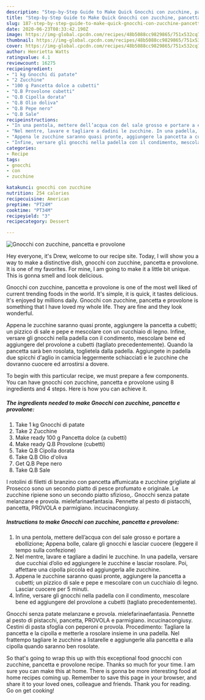 ```yaml
---
description: "Step-by-Step Guide to Make Quick Gnocchi con zucchine, pancetta e provolone"
title: "Step-by-Step Guide to Make Quick Gnocchi con zucchine, pancetta e provolone"
slug: 187-step-by-step-guide-to-make-quick-gnocchi-con-zucchine-pancetta-e-provolone
date: 2020-06-23T08:33:42.190Z
image: https://img-global.cpcdn.com/recipes/48b5088cc9829865/751x532cq70/gnocchi-con-zucchine-pancetta-e-provolone-recipe-main-photo.jpg
thumbnail: https://img-global.cpcdn.com/recipes/48b5088cc9829865/751x532cq70/gnocchi-con-zucchine-pancetta-e-provolone-recipe-main-photo.jpg
cover: https://img-global.cpcdn.com/recipes/48b5088cc9829865/751x532cq70/gnocchi-con-zucchine-pancetta-e-provolone-recipe-main-photo.jpg
author: Henrietta Watts
ratingvalue: 4.1
reviewcount: 16275
recipeingredient:
- "1 kg Gnocchi di patate"
- "2 Zucchine"
- "100 g Pancetta dolce a cubetti"
- "Q.B Provolone cubetti"
- "Q.B Cipolla dorata"
- "Q.B Olio doliva"
- "Q.B Pepe nero"
- "Q.B Sale"
recipeinstructions:
- "In una pentola, mettere dell’acqua con del sale grosso e portare a ebollizione; Appena bolle, calare gli gnocchi e lasciar cuocere (leggere il tempo sulla confezione)"
- "Nel mentre, lavare e tagliare a dadini le zucchine. In una padella, versare due cucchiai d’olio ed aggiungere le zucchine e lasciar rosolare. Poi, affettare una cipolla piccola ed aggiungerla alle zucchine."
- "Appena le zucchine saranno quasi pronte, aggiungere la pancetta a cubetti; un pizzico di sale e pepe e mescolare con un cucchiaio di legno. Lasciar cuocere per 5 minuti."
- "Infine, versare gli gnocchi nella padella con il condimento, mescolare bene ed aggiungere del provolone a cubetti (tagliato precedentemente)."
categories:
- Recipe
tags:
- gnocchi
- con
- zucchine

katakunci: gnocchi con zucchine 
nutrition: 254 calories
recipecuisine: American
preptime: "PT24M"
cooktime: "PT34M"
recipeyield: "3"
recipecategory: Dessert

---
```



![Gnocchi con zucchine, pancetta e provolone](https://img-global.cpcdn.com/recipes/48b5088cc9829865/751x532cq70/gnocchi-con-zucchine-pancetta-e-provolone-recipe-main-photo.jpg)

Hey everyone, it's Drew, welcome to our recipe site. Today, I will show you a way to make a distinctive dish, gnocchi con zucchine, pancetta e provolone. It is one of my favorites. For mine, I am going to make it a little bit unique. This is gonna smell and look delicious.

Gnocchi con zucchine, pancetta e provolone is one of the most well liked of current trending foods in the world. It's simple, it is quick, it tastes delicious. It's enjoyed by millions daily. Gnocchi con zucchine, pancetta e provolone is something that I have loved my whole life. They are fine and they look wonderful.

Appena le zucchine saranno quasi pronte, aggiungere la pancetta a cubetti; un pizzico di sale e pepe e mescolare con un cucchiaio di legno. Infine, versare gli gnocchi nella padella con il condimento, mescolare bene ed aggiungere del provolone a cubetti (tagliato precedentemente). Quando la pancetta sarà ben rosolata, toglietela dalla padella. Aggiungete in padella due spicchi d&#39;aglio in camicia leggermente schiacciati e le zucchine che dovranno cuocere ed arrostirsi a dovere.


To begin with this particular recipe, we must prepare a few components. You can have gnocchi con zucchine, pancetta e provolone using 8 ingredients and 4 steps. Here is how you can achieve it.

<!--inarticleads1-->

##### The ingredients needed to make Gnocchi con zucchine, pancetta e provolone:

1. Take 1 kg Gnocchi di patate
1. Take 2 Zucchine
1. Make ready 100 g Pancetta dolce (a cubetti)
1. Make ready Q.B Provolone (cubetti)
1. Take Q.B Cipolla dorata
1. Take Q.B Olio d&#39;oliva
1. Get Q.B Pepe nero
1. Take Q.B Sale


I rotolini di filetti di branzino con pancetta affumicata e zucchine grigliate al Prosecco sono un secondo piatto di pesce profumato e originale. Le zucchine ripiene sono un secondo piatto sfizioso,. Gnocchi senza patate melanzane e provola. mielefarinaefantasia. Pennette al pesto di pistacchi, pancetta, PROVOLA e parmigiano. incucinacongiusy. 

<!--inarticleads2-->

##### Instructions to make Gnocchi con zucchine, pancetta e provolone:

1. In una pentola, mettere dell’acqua con del sale grosso e portare a ebollizione; Appena bolle, calare gli gnocchi e lasciar cuocere (leggere il tempo sulla confezione)
1. Nel mentre, lavare e tagliare a dadini le zucchine. In una padella, versare due cucchiai d’olio ed aggiungere le zucchine e lasciar rosolare. Poi, affettare una cipolla piccola ed aggiungerla alle zucchine.
1. Appena le zucchine saranno quasi pronte, aggiungere la pancetta a cubetti; un pizzico di sale e pepe e mescolare con un cucchiaio di legno. Lasciar cuocere per 5 minuti.
1. Infine, versare gli gnocchi nella padella con il condimento, mescolare bene ed aggiungere del provolone a cubetti (tagliato precedentemente).


Gnocchi senza patate melanzane e provola. mielefarinaefantasia. Pennette al pesto di pistacchi, pancetta, PROVOLA e parmigiano. incucinacongiusy. Cestini di pasta sfoglia con peperoni e provola. Procedimento: Tagliare la pancetta e la cipolla e metterle a rosolare insieme in una padella. Nel frattempo tagliare le zucchine a listarelle e aggiungerle alla pancetta e alla cipolla quando saranno ben rosolate. 

So that's going to wrap this up with this exceptional food gnocchi con zucchine, pancetta e provolone recipe. Thanks so much for your time. I am sure you can make this at home. There is gonna be more interesting food at home recipes coming up. Remember to save this page in your browser, and share it to your loved ones, colleague and friends. Thank you for reading. Go on get cooking!
